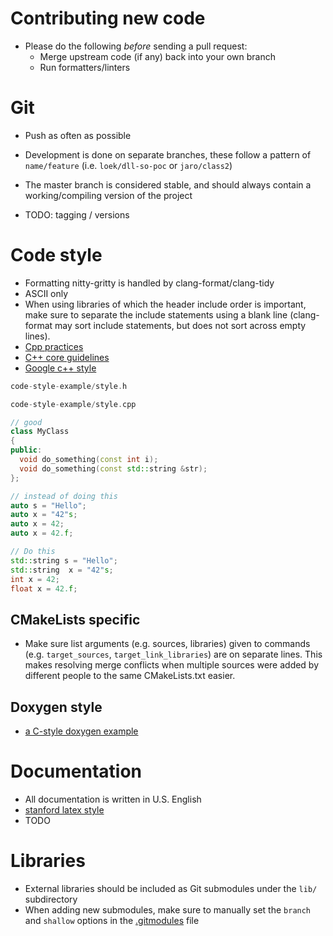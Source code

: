 # Contributing new code

- Please do the following *before* sending a pull request:
  - Merge upstream code (if any) back into your own branch
  - Run formatters/linters

# Git

- Push as often as possible
- Development is done on separate branches, these follow a pattern of
  `name/feature` (i.e. `loek/dll-so-poc` or `jaro/class2`)
- The master branch is considered stable, and should always contain a
  working/compiling version of the project

- TODO: tagging / versions


# Code style

- Formatting nitty-gritty is handled by clang-format/clang-tidy
- ASCII only
- When using libraries of which the header include order is important, make
  sure to separate the include statements using a blank line (clang-format may
  sort include statements, but does not sort across empty lines).
- [Cpp practices](https://lefticus.gitbooks.io/cpp-best-practices/content/)
- [C++ core guidelines](https://isocpp.github.io/CppCoreGuidelines/CppCoreGuidelines)
- [Google c++ style](https://google.github.io/styleguide/cppguide.html)

```cpp
code-style-example/style.h
```

```cpp
code-style-example/style.cpp
```

```cpp
// good
class MyClass
{
public:
  void do_something(const int i);
  void do_something(const std::string &str);
};
```

```cpp
// instead of doing this
auto s = "Hello";
auto x = "42"s;
auto x = 42;
auto x = 42.f;

// Do this
std::string s = "Hello";
std::string  x = "42"s;
int x = 42;
float x = 42.f;
```


## CMakeLists specific

- Make sure list arguments (e.g. sources, libraries) given to commands (e.g.
  `target_sources`, `target_link_libraries`) are on separate lines. This makes
  resolving merge conflicts when multiple sources were added by different
  people to the same CMakeLists.txt easier.

## Doxygen style

- [a C-style doxygen example](https://www.cs.cmu.edu/~410/doc/doxygen.html)


# Documentation

- All documentation is written in U.S. English
- [stanford latex style](https://web.stanford.edu/class/ee364b/latex_templates/template_notes.pdf)
- TODO

# Libraries

- External libraries should be included as Git submodules under the `lib/`
  subdirectory
- When adding new submodules, make sure to manually set the `branch` and
  `shallow` options in the [.gitmodules](./.gitmodules) file

